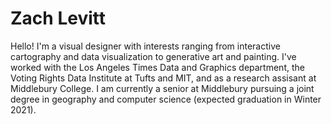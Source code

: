 # Zach Levitt
Hello! I'm a visual designer with interests ranging from interactive cartography and data visualization to generative art and painting. I've worked with the Los Angeles Times Data and Graphics department, the Voting Rights Data Institute at Tufts and MIT, and as a research assisant at Middlebury College. I am currently a senior at Middlebury pursuing a joint degree in geography and computer science (expected graduation in Winter 2021).

